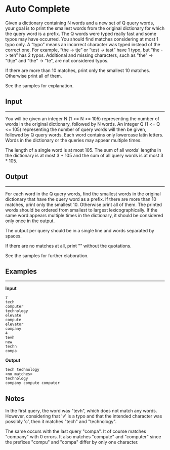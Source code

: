 # Auto Complete 

Given a dictionary containing N words and a new set of Q query words, your goal is to print the smallest words from the original dictionary for which the query word is a prefix. The Q words were typed really fast and  some typos may have occurred. You should find matches considering at most 1 typo only. A “typo” means an incorrect character was typed instead of the correct one. For example, “the -> tje” or “test -> tast” have 1 typo, but “the -> teh” has 2 typos. Additional and missing characters, such as "the" -> "thje" and "the" -> "te", are not considered typos.

If there are more than 10 matches, print only the smallest 10 matches. Otherwise print all of them.

See the samples for explanation.

 
## Input
-------

You will be given an integer N (1 <= N <= 105) representing the number of words in the original dictionary, followed by N words. An integer Q (1 <= Q <= 105) representing the number of query words will then be given, followed by Q query words. Each word contains only lowercase latin letters. Words in the dictionary or the queries may appear multiple times. 

The length of a single word is at most 105. The sum of all words' lengths in the dictionary is at most 3 * 105 and the sum of all query words is at most 3 * 105.

 
## Output
---------

For each word in the Q query words, find the smallest words in the original dictionary that have the query word as a prefix. If there are more than 10 matches, print only the smallest 10. Otherwise print all of them. The printed words should be ordered from smallest to largest lexicographically. If the same word appears multiple times in the dictionary, it should be considered only once in the output.

The output per query should be in a single line and words separated by spaces.

If there are no matches at all, print "<no matches>" without the quotations.

See the samples for further elaboration. 

 
## Examples
--------------

**Input**
```
7
tech
computer
technology
elevate
compute
elevator
company
4
tevh
new
techn
compa
``` 

**Output**
```
tech technology
<no matches>
technology
company compute computer
```
 

## Notes

In the first query, the word was "tevh", which does not match any words. However, considering that 'v' is a typo and that the intended character was possibly 'c', then it matches "tech" and "technology".

The same occurs with the last query "compa". It of course matches "company" with 0 errors. It also matches "compute" and "computer" since the prefixes "compu" and "compa" differ by only one character.
